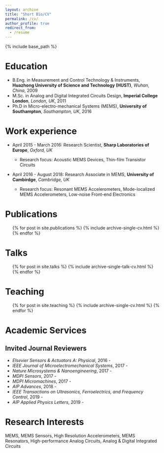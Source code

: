 ```yaml
---
layout: archive
title: "Short Bio/CV"
permalink: /cv/
author_profile: true
redirect_from:
  - /resume
---
```


{% include base_path %}

Education
======
* B.Eng. in Measurement and Control Technology & Instruments, <b>Huazhong University of Science and Technology (HUST)</b>, <i>Wuhan, China</i>, 2009
* M.Sc. in Analog and Digital Integrated Circuits Design, <b>Imperial College London</b>, <i>London, UK</i>, 2011
* Ph.D in Micro-electro-mechanical Systems (MEMS), <b>University of Southampton</b>, <i>Southampton, UK</i>, 2016

Work experience
======
* April 2015 - March 2016: Research Scientist, <b>Sharp Laboratories of Europe</b>, <i>Oxford, UK</i>
  * Research focus: Acoustic MEMS Devices, Thin-film Transistor Circuits

* April 2016 - August 2018: Research Associate in MEMS, <b>University of Cambirdge</b>, <i>Cambridge, UK</i>
  * Research focus: Resonant MEMS Accelerometers, Mode-localized MEMS Accelerometers, Low-noise Front-end Electronics

Publications
======
  <ul>{% for post in site.publications %}
    {% include archive-single-cv.html %}
  {% endfor %}</ul>

Talks
======
  <ul>{% for post in site.talks %}
    {% include archive-single-talk-cv.html %}
  {% endfor %}</ul>

Teaching
======
  <ul>{% for post in site.teaching %}
    {% include archive-single-cv.html %}
  {% endfor %}</ul>

Academic Services
======

Invited Journal Reviewers
------
* <i>Elsevier Sensors & Actuators A: Physical</i>, 2016 -
* <i>IEEE Journal of Microelectromechanical Systems</i>, 2017 -
* <i>Nature Microsystems & Nanoengineering</i>, 2017 -
* <i>MDPI Sensors</i>, 2017 -
* <i>MDPI Micromachines</i>, 2017 -
* <i>AIP Advances</i>, 2018 -
* <i>IEEE Transactions on Ultrasonics, Ferroelectrics, and Frequency Control</i>, 2019 -
* <i>AIP Applied Physics Letters</i>, 2019 -

Research Interests
======
MEMS, MEMS Sensors, High Resolution Accelerometers, MEMS Resonators, High-performance Analog Circuits, Analog & Digital Integrated Circuits
